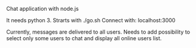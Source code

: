 Chat application with node.js

It needs python 3.
Strarts with ./go.sh
Connect with: localhost:3000

Currently, messages are delivered to all users.
Needs to add possibility to select only some users to chat and display all online users list.
